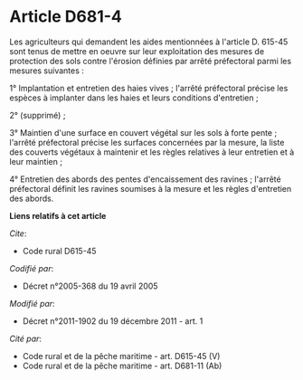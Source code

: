 # Article D681-4

Les agriculteurs qui demandent les aides mentionnées à l'article D. 615-45 sont tenus de mettre en oeuvre sur leur
exploitation des mesures de protection des sols contre l'érosion définies par arrêté préfectoral parmi les mesures
suivantes :

1° Implantation et entretien des haies vives ; l'arrêté préfectoral précise les espèces à implanter dans les haies et leurs
conditions d'entretien ;

2° (supprimé) ;

3° Maintien d'une surface en couvert végétal sur les sols à forte pente ; l'arrêté préfectoral précise les surfaces
concernées par la mesure, la liste des couverts végétaux à maintenir et les règles relatives à leur entretien et à leur
maintien ;

4° Entretien des abords des pentes d'encaissement des ravines ; l'arrêté préfectoral définit les ravines soumises à la mesure
et les règles d'entretien des abords.

**Liens relatifs à cet article**

_Cite_:

  - Code rural D615-45

_Codifié par_:

  - Décret n°2005-368 du 19 avril 2005

_Modifié par_:

  - Décret n°2011-1902 du 19 décembre 2011 - art. 1

_Cité par_:

  - Code rural et de la pêche maritime - art. D615-45 (V)
  - Code rural et de la pêche maritime - art. D681-11 (Ab)
